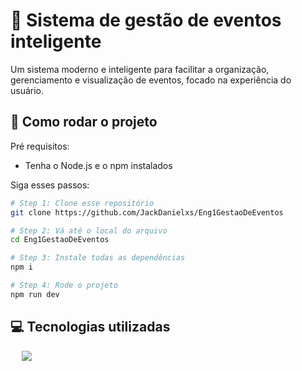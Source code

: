 # 🧠 Sistema de gestão de eventos inteligente
Um sistema moderno e inteligente para facilitar a organização, gerenciamento e visualização de eventos, focado na experiência do usuário.

## 🚀 Como rodar o projeto

Pré requisitos:
- Tenha o Node.js e o npm instalados

Siga esses passos:

```sh
# Step 1: Clone esse repositório
git clone https://github.com/JackDanielxs/Eng1GestaoDeEventos

# Step 2: Vá até o local do arquivo
cd Eng1GestaoDeEventos

# Step 3: Instale todas as dependências
npm i

# Step 4: Rode o projeto
npm run dev
```

## 💻 Tecnologias utilizadas

<p align="left">
  <span>&emsp;</span>
  <a href="https://skillicons.dev">
    <img src="https://skillicons.dev/icons?i=vite,ts,react,tailwind,nodejs,npm" />
  </a>
</p>
